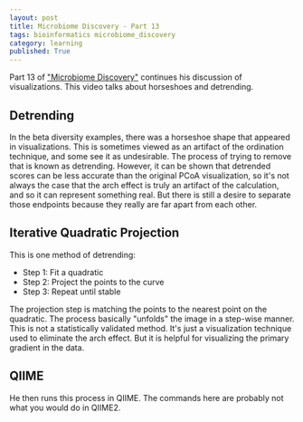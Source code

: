 ```yaml
---
layout: post
title: Microbiome Discovery - Part 13
tags: bioinformatics microbiome_discovery
category: learning
published: True
---
```


Part 13 of ["Microbiome Discovery"](https://www.youtube.com/playlist?list=PLOPiWVjg6aTzsA53N19YqJQeZpSCH9QPc) continues his discussion of visualizations. This video talks about horseshoes and detrending.

## Detrending

In the beta diversity examples, there was a horseshoe shape that appeared in visualizations. This is sometimes viewed as an artifact of the ordination technique, and some see it as undesirable. The process of trying to remove that is known as detrending. However, it can be shown that detrended scores can be less accurate than the original PCoA visualization, so it's not always the case that the arch effect is truly an artifact of the calculation, and so it can represent something real. But there is still a desire to separate those endpoints because they really are far apart from each other.

## Iterative Quadratic Projection

This is one method of detrending:
- Step 1: Fit a quadratic
- Step 2: Project the points to the curve
- Step 3: Repeat until stable

The projection step is matching the points to the nearest point on the quadratic. The process basically "unfolds" the image in a step-wise manner. This is not a statistically validated method. It's just a visualization technique used to eliminate the arch effect. But it is helpful for visualizing the primary gradient in the data.

## QIIME

He then runs this process in QIIME. The commands here are probably not what you would do in QIIME2.
